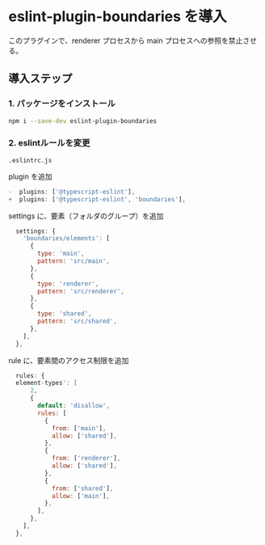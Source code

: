 # eslint-plugin-boundaries を導入

このプラグインで、renderer プロセスから main プロセスへの参照を禁止させる。

## 導入ステップ

### 1. パッケージをインストール

```bash
npm i --save-dev eslint-plugin-boundaries
```

### 2. eslintルールを変更

`.eslintrc.js`

plugin を追加  

```js
-  plugins: ['@typescript-eslint'],
+  plugins: ['@typescript-eslint', 'boundaries'],

```

settings に、要素（フォルダのグループ）を追加  

```js
  settings: {
    'boundaries/elements': [
      {
        type: 'main',
        pattern: 'src/main',
      },
      {
        type: 'renderer',
        pattern: 'src/renderer',
      },
      {
        type: 'shared',
        pattern: 'src/shared',
      },
    ],
  },
```

rule に、要素間のアクセス制限を追加  

```js
  rules: {
  element-types': [
      2,
      {
        default: 'disallow',
        rules: [
          {
            from: ['main'],
            allow: ['shared'],
          },
          {
            from: ['renderer'],
            allow: ['shared'],
          },
          {
            from: ['shared'],
            allow: ['main'],
          },
        ],
      },
    ],
  },
```
